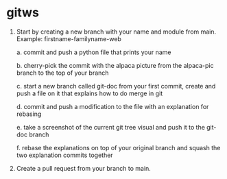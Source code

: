 # gitws

1. Start by creating a new branch with your name and module from main. Example: firstname-familyname-web

    a. commit and push a python file that prints your name
    
    b. cherry-pick the commit with the alpaca picture from the alpaca-pic branch to the top of your branch
    
    c. start a new branch called git-doc from your first commit, create and push a file on it that explains how to do merge in git
    
    d. commit and push a modification to the file with an explanation for rebasing
    
    e. take a screenshot of the current git tree visual and push it to the git-doc branch
    
    f. rebase the explanations on top of your original branch and squash the two explanation commits together

2. Create a pull request from your branch to main.
